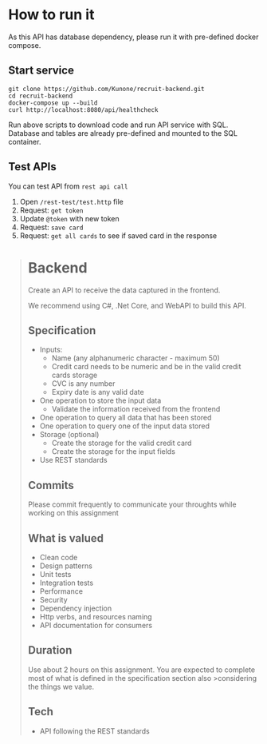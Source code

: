 # How to run it
As this API has database dependency, please run it with pre-defined docker compose.

## Start service
```
git clone https://github.com/Kunone/recruit-backend.git
cd recruit-backend
docker-compose up --build
curl http://localhost:8080/api/healthcheck
```
Run above scripts to download code and run API service with SQL. Database and tables are already pre-defined and mounted to the SQL container.

## Test APIs
You can test API from `rest api call`

1. Open `/rest-test/test.http` file
2. Request: `get token`
3. Update `@token` with new token
4. Request: `save card`
5. Request: `get all cards` to see if saved card in the response


># Backend
>Create an API to receive the data captured in the frontend.
>
>We recommend using C#, .Net Core, and WebAPI to build this API.
>
>## Specification
>- Inputs:
>    - Name (any alphanumeric character - maximum 50)
>    - Credit card needs to be numeric and be in the valid credit cards storage
>    - CVC is any number
>    - Expiry date is any valid date
>- One operation to store the input data
>    - Validate the information received from the frontend
>- One operation to query all data that has been stored
>- One operation to query one of the input data stored
>- Storage (optional)
>    - Create the storage for the valid credit card
>    - Create the storage for the input fields
>- Use REST standards
>
>## Commits
>Please commit frequently to communicate your throughts while working on this assignment
>
>## What is valued
>- Clean code
>- Design patterns
>- Unit tests
>- Integration tests
>- Performance
>- Security
>- Dependency injection
>- Http verbs, and resources naming
>- API documentation for consumers
>
>## Duration
>Use about 2 hours on this assignment. You are expected to complete most of what is defined in the specification section also >considering the things we value.
>
>## Tech
>- API following the REST standards